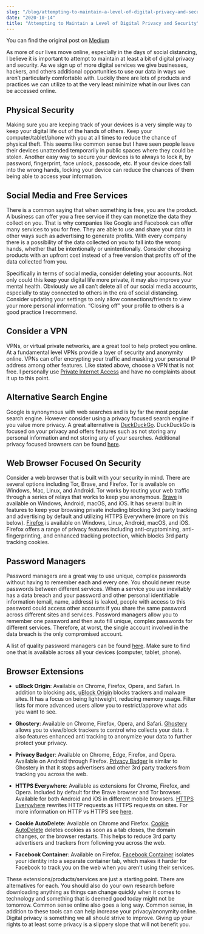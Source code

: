 ```yaml
---
slug: "/blog/attempting-to-maintain-a-level-of-digital-privacy-and-security"
date: "2020-10-14"
title: "Attempting to Maintain a Level of Digital Privacy and Security"
---
```


You can find the original post on [Medium](https://medium.com/@dkersten1994/attempting-to-maintain-a-level-of-digital-privacy-and-security-c06ea0eb461e)

As more of our lives move online, especially in the days of social distancing, I believe it is important to attempt to maintain at least a bit of digital privacy and security. As we sign up of more digital services we give businesses, hackers, and others additional opportunities to use our data in ways we aren’t particularly comfortable with. Luckily there are lots of products and practices we can utilize to at the very least minimize what in our lives can be accessed online.

## Physical Security

Making sure you are keeping track of your devices is a very simple way to keep your digital life out of the hands of others. Keep your computer/tablet/phone with you at all times to reduce the chance of physical theft. This seems like common sense but I have seen people leave their devices unattended temporarily in public spaces where they could be stolen. Another easy way to secure your devices is to always to lock it, by password, fingerprint, face unlock, passcode, etc. If your device does fall into the wrong hands, locking your device can reduce the chances of them being able to access your information.

## Social Media and Free Services

There is a common saying that when something is free, you are the product. A business can offer you a free service if they can monetize the data they collect on you. That is why companies like Google and Facebook can offer many services to you for free. They are able to use and share your data in other ways such as advertising to generate profits. With every company there is a possibility of the data collected on you to fall into the wrong hands, whether that be intentionally or unintentionally. Consider choosing products with an upfront cost instead of a free version that profits off of the data collected from you.

Specifically in terms of social media, consider deleting your accounts. Not only could this keep your digital life more private, it may also improve your mental health. Obviously we all can’t delete all of our social media accounts, especially to stay connected to others in the era of social distancing. Consider updating your settings to only allow connections/friends to view your more personal information. “Closing off” your profile to others is a good practice I recommend.

## Consider a VPN

VPNs, or virtual private networks, are a great tool to help protect you online. At a fundamental level VPNs provide a layer of security and anonymity online. VPNs can offer encrypting your traffic and masking your personal IP address among other features. Like stated above, choose a VPN that is not free. I personally use [Private Internet Access](https://www.privateinternetaccess.com/) and have no complaints about it up to this point.

## Alternative Search Engine

Google is synonymous with web searches and is by far the most popular search engine. However consider using a privacy focused search engine if you value more privacy. A great alternative is [DuckDuckGo](https://duckduckgo.com/). DuckDuckGo is focused on your privacy and offers features such as not storing any personal information and not storing any of your searches. Additional privacy focused browsers can be found [here](https://helpdeskgeek.com/free-tools-review/6-privacy-search-engines-to-browse-the-web-safely/).

## Web Browser Focused On Security

Consider a web browser that is built with your security in mind. There are several options including Tor, Brave, and Firefox. Tor is available on Windows, Mac, Linux, and Android. Tor works by routing your web traffic through a series of relays that works to keep you anonymous. [Brave](https://brave.com/) is available on Windows, Android, macOS, and iOS. It has several built in features to keep your browsing private including blocking 3rd party tracking and advertising by default and utilizing HTTPS Everywhere (more on this below). [Firefox](https://www.mozilla.org/en-US/firefox/) is available on Windows, Linux, Android, macOS, and iOS. Firefox offers a range of privacy features including anti-cryptomining, anti-fingerprinting, and enhanced tracking protection, which blocks 3rd party tracking cookies.

## Password Managers

Password managers are a great way to use unique, complex passwords without having to remember each and every one. You should never reuse passwords between different services. When a service you use inevitably has a data breach and your password and other personal identifiable information (email, name, address) is leaked, people with access to this password could access other accounts if you share the same password across different sites and services. Password managers allow you to remember one password and then auto fill unique, complex passwords for different services. Therefore, at worst, the single account involved in the data breach is the only compromised account.

A list of quality password managers can be found [here](https://www.safetydetectives.com/best-password-managers/). Make sure to find one that is available across all your devices (computer, tablet, phone).

## Browser Extensions

- **uBlock Origin**: Available on Chrome, Firefox, Opera, and Safari. In addition to blocking ads, [uBlock Origin](https://github.com/gorhill/uBlock) blocks trackers and malware sites. It has a focus on being lightweight, reducing memory usage. Filter lists for more advanced users allow you to restrict/approve what ads you want to see.

- **Ghostery**: Available on Chrome, Firefox, Opera, and Safari. [Ghostery](https://www.ghostery.com/products/) allows you to view/block trackers to control who collects your data. It also features enhanced anti tracking to anonymize your data to further protect your privacy.

- **Privacy Badger**: Available on Chrome, Edge, Firefox, and Opera. Available on Android through Firefox. [Privacy Badger](https://privacybadger.org/) is similar to Ghostery in that it stops advertisers and other 3rd party trackers from tracking you across the web.

- **HTTPS Everywhere**: Available as extensions for Chrome, Firefox, and Opera. Included by default for the Brave browser and Tor browser. Available for both Android and iOS in different mobile browsers. [HTTPS Everywhere](https://www.eff.org/https-everywhere) rewrites HTTP requests as HTTPS requests on sites. For more information on HTTP vs HTTPS see [here](https://www.guru99.com/difference-http-vs-https.html).

- **Cookie AutoDelete**: Available on Chrome and Firefox. [Cookie AutoDelete](https://github.com/Cookie-AutoDelete/Cookie-AutoDelete) deletes cookies as soon as a tab closes, the domain changes, or the browser restarts. This helps to reduce 3rd party advertisers and trackers from following you across the web.

- **Facebook Container**: Available on Firefox. [Facebook Container](https://www.mozilla.org/en-US/firefox/facebookcontainer/) isolates your identity into a separate container tab, which makes it harder for Facebook to track you on the web when you aren’t using their services.

These extensions/products/services are just a starting point. There are alternatives for each. You should also do your own research before downloading anything as things can change quickly when it comes to technology and something that is deemed good today might not be tomorrow. Common sense online also goes a long way. Common sense, in addition to these tools can can help increase your privacy/anonymity online. Digital privacy is something we all should strive to improve. Giving up your rights to at least some privacy is a slippery slope that will not benefit you.
